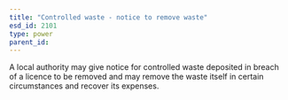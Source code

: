 ```yaml
---
title: "Controlled waste - notice to remove waste"
esd_id: 2101
type: power
parent_id:  
---
```


A local authority may give notice for controlled waste deposited in breach of a licence to be removed and may remove the waste itself in certain circumstances and recover its expenses.

